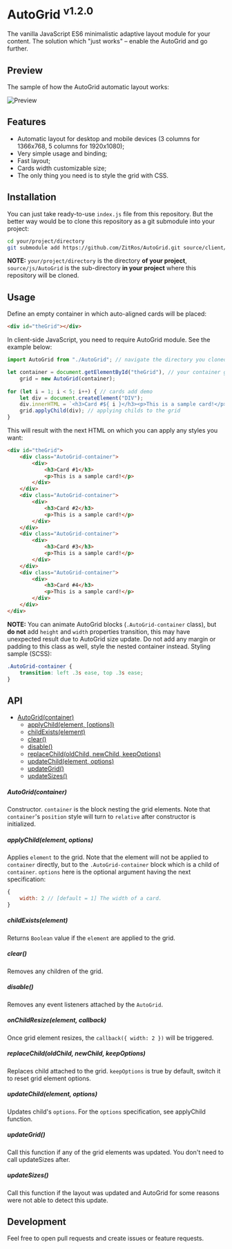 # AutoGrid <sup>v1.2.0</sup>

The vanilla JavaScript ES6 minimalistic adaptive layout module for your content. The solution which
"just works" – enable the AutoGrid and go further.

Preview
-------

The sample of how the AutoGrid automatic layout works:

![Preview](https://cloud.githubusercontent.com/assets/4989256/14505269/1aa25c46-01c1-11e6-8841-da808192ea99.png)

Features
--------

+ Automatic layout for desktop and mobile devices (3 columns for 1366x768, 5 columns for 1920x1080);
+ Very simple usage and binding;
+ Fast layout;
+ Cards width customizable size;
+ The only thing you need is to style the grid with CSS.

Installation
------------

You can just take ready-to-use `index.js` file from this repository.
But the better way would be to clone this repository as a git submodule into your project:

```bash
cd your/project/directory
git submodule add https://github.com/ZitRos/AutoGrid.git source/client/js/AutoGrid
```

**NOTE:** `your/project/directory` is the directory **of your project**, `source/js/AutoGrid`
is the sub-directory **in your project** where this repository will be cloned.

Usage
-----

Define an empty container in which auto-aligned cards will be placed: 
```html
<div id="theGrid"></div>
```

In client-side JavaScript, you need to require AutoGrid module. See the example below:
 
```js
import AutoGrid from "./AutoGrid"; // navigate the directory you cloned AutoGrid to

let container = document.getElementById("theGrid"), // your container goes here
    grid = new AutoGrid(container);
    
for (let i = 1; i < 5; i++) { // cards add demo
    let div = document.createElement("DIV");
    div.innerHTML = `<h3>Card #${ i }</h3><p>This is a sample card!</p>`;
    grid.applyChild(div); // applying childs to the grid
}
```

This will result with the next HTML on which you can apply any styles you want:
```html
<div id="theGrid">
    <div class="AutoGrid-container">
        <div>
            <h3>Card #1</h3>
            <p>This is a sample card!</p>
        </div>
    </div>
    <div class="AutoGrid-container">
        <div>
            <h3>Card #2</h3>
            <p>This is a sample card!</p>
        </div>
    </div>
    <div class="AutoGrid-container">
        <div>
            <h3>Card #3</h3>
            <p>This is a sample card!</p>
        </div>
    </div>
    <div class="AutoGrid-container">
        <div>
            <h3>Card #4</h3>
            <p>This is a sample card!</p>
        </div>
    </div>
</div>
```

**NOTE:** You can animate AutoGrid blocks (`.AutoGrid-container` class), but **do not** add `height`
and `width` properties transition, this may have unexpected result due to AutoGrid size update.
Do not add any margin or padding to this class as well, style the nested container instead.
Styling sample (SCSS):

```css
.AutoGrid-container {
    transition: left .3s ease, top .3s ease;
}
```

API
---

+ [AutoGrid(container)](#autogridcontainer)
    + [applyChild(element, [options])](#applychildelement-options)
    + [childExists(element)](#childexistselement)
    + [clear()](#clear)
    + [disable()](#disable)
    + [replaceChild(oldChild, newChild, keepOptions)](#replacechildoldchild-newchild-keepoptions)
    + [updateChild(element, options)](#updatechildelement-options)
    + [updateGrid()](#updategrid)
    + [updateSizes()](#updatesizes)
    
##### AutoGrid(container)
Constructor. `container` is the block nesting the grid elements. Note that `container`'s `position`
style will turn to `relative` after constructor is initialized.

##### applyChild(element, options)
Applies `element` to the grid. Note that the element will not be applied to `container` directly,
but to the `.AutoGrid-container` block which is a child of `container`. `options` here is the
optional argument having the next specification:

```js
{
    width: 2 // [default = 1] The width of a card.
}
```

##### childExists(element)
Returns `Boolean` value if the `element` are applied to the grid.

##### clear()
Removes any children of the grid.

##### disable()
Removes any event listeners attached by the `AutoGrid`.

##### onChildResize(element, callback)
Once grid element resizes, the `callback({ width: 2 })` will be triggered. 

##### replaceChild(oldChild, newChild, keepOptions)
Replaces child attached to the grid. `keepOptions` is true by default, switch it to reset grid
element options.

##### updateChild(element, options)
Updates child's `options`. For the `options` specification, see applyChild function.

##### updateGrid()
Call this function if any of the grid elements was updated. You don't need to call updateSizes
after.

##### updateSizes()
Call this function if the layout was updated and AutoGrid for some reasons were not able to detect
this update.

Development
-----------

Feel free to open pull requests and create issues or feature requests.
